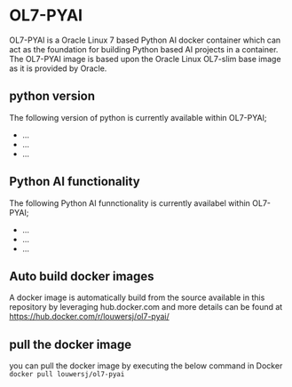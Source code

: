 # OL7-PYAI
OL7-PYAI is a Oracle Linux 7 based Python AI docker container which can act as the foundation for building Python based AI projects in a container. The OL7-PYAI image is based upon the Oracle Linux OL7-slim base image as it is provided by Oracle. 

## python version
The following version of python is currently available within OL7-PYAI;
* ...
* ...
* ...

## Python AI functionality
The following Python AI funnctionality is currently availabel within OL7-PYAI;
* ...
* ...
* ...

## Auto build docker images
A docker image is automatically build from the source available in this repository by leveraging hub.docker.com and more details can be found at https://hub.docker.com/r/louwersj/ol7-pyai/ 

## pull the docker image
you can pull the docker image by executing the below command in Docker
`docker pull louwersj/ol7-pyai`
